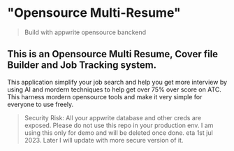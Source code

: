 # "Opensource Multi-Resume"
> Build with appwrite opensource banckend
## This is an Opensource Multi Resume, Cover file Builder and Job Tracking system.

This application simplify your job search and help you get more interview by using AI and mordern techniques to help get over 75% over score on ATC. This harness mordern opensource tools and make it very simple for everyone to use freely.

> Security Risk: All your appwrite database and other creds are exposed. Please do not use this repo in your production env. I am using this only for demo and will be deleted once done. eta 1st jul 2023. Later I will update with more secure version of it.